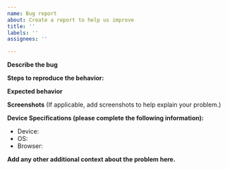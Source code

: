 ```yaml
---
name: Bug report
about: Create a report to help us improve
title: ''
labels: ''
assignees: ''

---
```


**Describe the bug**

**Steps to reproduce the behavior:**

**Expected behavior**

**Screenshots** (If applicable, add screenshots to help explain your problem.) 

**Device Specifications (please complete the following information):**
 - Device: 
 - OS: 
 - Browser: 


**Add any other additional context about the problem here.**
